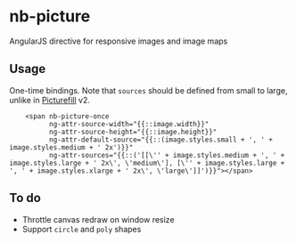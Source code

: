 # nb-picture

AngularJS directive for responsive images and image maps

## Usage

One-time bindings. Note that `sources` should be defined from small to large, unlike in [Picturefill](https://github.com/scottjehl/picturefill) v2.

```
	<span nb-picture-once
		  ng-attr-source-width="{{::image.width}}"
		  ng-attr-source-height="{{::image.height}}"
		  ng-attr-default-source="{{::(image.styles.small + ', ' + image.styles.medium + ' 2x')}}"
		  ng-attr-sources="{{::('[[\'' + image.styles.medium + ', ' + image.styles.large + ' 2x\', \'medium\'], [\'' + image.styles.large + ', ' + image.styles.xlarge + ' 2x\', \'large\']]')}}"></span>
```

## To do

* Throttle canvas redraw on window resize
* Support `circle` and `poly` shapes

